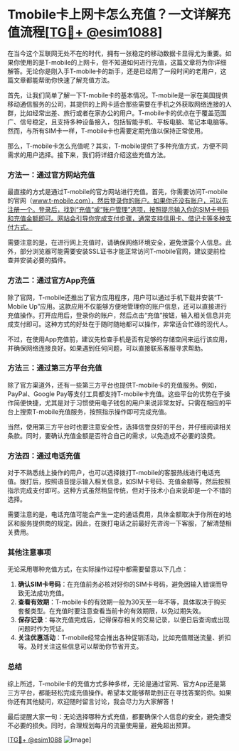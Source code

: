 # Tmobile卡上网卡怎么充值？一文详解充值流程[[TG💪+ @esim1088](https://t.me/s/esim1088)]

在当今这个互联网无处不在的时代，拥有一张稳定的移动数据卡显得尤为重要。如果你使用的是T-mobile的上网卡，但不知道如何进行充值，这篇文章将为你详细解答。无论你是刚入手T-mobile卡的新手，还是已经用了一段时间的老用户，这篇文章都能帮助你快速了解充值方法。

首先，让我们简单了解一下T-mobile卡的基本情况。T-mobile是一家在美国提供移动通信服务的公司，其提供的上网卡适合那些需要在手机之外获取网络连接的人群，比如经常出差、旅行或者在家办公的用户。T-mobile卡的优点在于覆盖范围广、信号稳定，且支持多种设备接入，包括智能手机、平板电脑、笔记本电脑等。然而，与所有SIM卡一样，T-mobile卡也需要定期充值以保持正常使用。

那么，T-mobile卡怎么充值呢？其实，T-mobile提供了多种充值方式，方便不同需求的用户选择。接下来，我们将详细介绍这些充值方法。

### 方法一：通过官方网站充值

最直接的方式是通过T-mobile的官方网站进行充值。首先，你需要访问T-mobile的官网（www.t-mobile.com），然后登录你的账户。如果你还没有账户，可以先注册一个。登录后，找到“充值”或“账户管理”选项，按照提示输入你的SIM卡号码和充值金额即可。网站会引导你完成支付步骤，通常支持信用卡、借记卡等多种支付方式。

需要注意的是，在进行网上充值时，请确保网络环境安全，避免泄露个人信息。此外，部分浏览器可能需要安装SSL证书才能正常访问T-mobile官网，建议提前检查并安装必要的插件。

### 方法二：通过官方App充值

除了官网，T-mobile还推出了官方应用程序，用户可以通过手机下载并安装“T-Mobile Up”应用。这款应用不仅能够方便地管理你的账户信息，还可以直接进行充值操作。打开应用后，登录你的账户，然后点击“充值”按钮，输入相关信息并完成支付即可。这种方式的好处在于随时随地都可以操作，非常适合忙碌的现代人。

不过，在使用App充值前，建议先检查手机是否有足够的存储空间来运行该应用，并确保网络连接良好。如果遇到任何问题，可以直接联系客服寻求帮助。

### 方法三：通过第三方平台充值

除了官方渠道外，还有一些第三方平台也提供T-mobile卡的充值服务。例如，PayPal、Google Pay等支付工具都支持T-mobile卡充值。这些平台的优势在于操作简便快捷，尤其是对于习惯使用电子钱包的用户来说非常友好。只需在相应的平台上搜索T-mobile充值服务，按照指示操作即可完成充值。

当然，使用第三方平台时也要注意安全性，选择信誉良好的平台，并仔细阅读相关条款。同时，要确认充值金额是否符合自己的需求，以免造成不必要的浪费。

### 方法四：通过电话充值

对于不熟悉线上操作的用户，也可以选择拨打T-mobile的客服热线进行电话充值。拨打后，按照语音提示输入相关信息，如SIM卡号码、充值金额等，然后按照指示完成支付即可。这种方式虽然稍显传统，但对于技术小白来说却是一个不错的选择。

需要注意的是，电话充值可能会产生一定的通话费用，具体金额取决于你所在的地区和服务提供商的规定。因此，在拨打电话之前最好先咨询一下客服，了解清楚相关费用。

### 其他注意事项

无论采用哪种充值方式，在实际操作过程中都需要留意以下几点：

1. **确认SIM卡号码**：在充值前务必核对好你的SIM卡号码，避免因输入错误而导致无法成功充值。
2. **查看有效期**：T-mobile卡的有效期一般为30天至一年不等，具体取决于购买套餐类型。在充值时要注意查看当前卡的有效期限，以免过期失效。
3. **保存记录**：每次充值完成后，记得保存相关的交易记录，以便日后查询或出现问题时作为凭证。
4. **关注优惠活动**：T-mobile经常会推出各种促销活动，比如充值赠送流量、折扣等。及时关注这些信息可以帮助你节省开支。

### 总结

综上所述，T-mobile卡的充值方式多种多样，无论是通过官网、官方App还是第三方平台，都能轻松完成充值操作。希望本文能够帮助到正在寻找答案的你。如果你还有其他疑问，欢迎随时留言讨论，我会尽力为大家解答！

最后提醒大家一句：无论选择哪种方式充值，都要确保个人信息的安全，避免遭受不必要的损失。同时，合理规划每月的流量使用量，避免超出预算。

[[TG💪+ @esim1088](https://t.me/s/esim1088) ![Image](https://i.postimg.cc/4NQfJmqS/Snipaste-2025-05-13-00-14-12.png)]